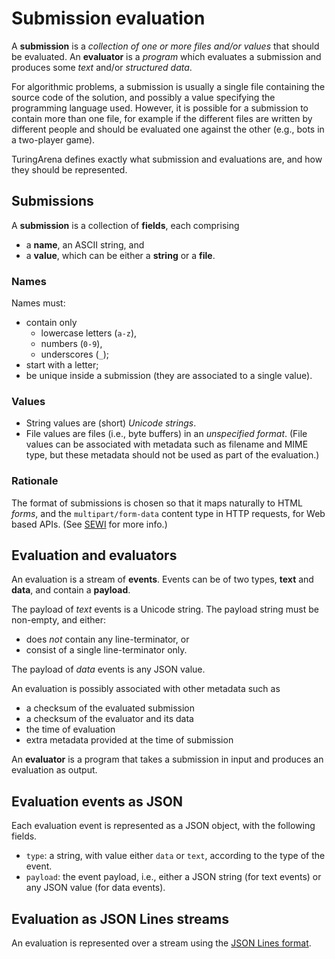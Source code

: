 # Submission evaluation

A **submission** is a *collection of one or more files and/or values*
that should be evaluated.
An **evaluator** is a *program* which evaluates a submission
and produces some *text* and/or *structured data*.

For algorithmic problems, a submission is usually a single file
containing the source code of the solution,
and possibly a value specifying the programming language used.
However, it is possible for a submission to contain more than one file,
for example if the different files are written by different people
and should be evaluated one against the other
(e.g., bots in a two-player game).

TuringArena defines exactly what submission and evaluations are,
and how they should be represented.

## Submissions

A **submission** is a collection of **fields**, each comprising

- a **name**, an ASCII string, and
- a **value**, which can be either a **string** or a **file**.

### Names

Names must:

- contain only 
    - lowercase letters (`a-z`),
    - numbers (`0-9`),
    - underscores (`_`);
- start with a letter;
- be unique inside a submission (they are associated to a single value).

### Values

- String values are (short) *Unicode strings*.
- File values are files (i.e., byte buffers) in an *unspecified format*.
(File values can be associated with metadata such as filename and MIME type,
but these metadata should not be used as part of the evaluation.)

### Rationale

The format of submissions is chosen so that it maps naturally to HTML *forms*,
and the `multipart/form-data` content type in HTTP requests, for Web based APIs.
(See [SEWI](SEWI.md) for more info.)

## Evaluation and evaluators

An evaluation is a stream of **events**.
Events can be of two types, **text** and **data**,
and contain a **payload**.

The payload of *text* events is a Unicode string.
The payload string must be non-empty, and either:

- does *not* contain any line-terminator, or
- consist of a single line-terminator only.

The payload of *data* events is any JSON value.

An evaluation is possibly associated with other metadata such as

- a checksum of the evaluated submission
- a checksum of the evaluator and its data
- the time of evaluation
- extra metadata provided at the time of submission

An **evaluator** is a program that takes a submission in input
and produces an evaluation as output.

## Evaluation events as JSON

Each evaluation event is represented as a JSON object, with the following fields.

- `type`: a string, with value either `data` or `text`, according to the type of the event.
- `payload`: the event payload, i.e., either a JSON string (for text events) or any JSON value (for data events).

## Evaluation as JSON Lines streams

An evaluation is represented over a stream using the [JSON Lines format](http://jsonlines.org).
